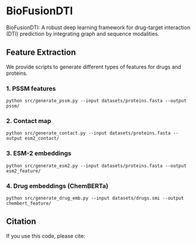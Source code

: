 # BioFusionDTI
BioFusionDTI: A robust deep learning framework for drug-target interaction (DTI) prediction by integrating graph and sequence modalities.



## Feature Extraction
We provide scripts to generate different types of features for drugs and proteins.
### 1. PSSM features
```
python src/generate_pssm.py --input datasets/proteins.fasta --output pssm/
```
### 2. Contact map
```
python src/generate_contact.py --input datasets/proteins.fasta --output esm2_contact/
```
### 3. ESM-2 embeddings
```
python src/generate_esm2.py --input datasets/proteins.fasta --output esm2_feature/
```
### 4. Drug embeddings (ChemBERTa)
```
python src/generate_drug_emb.py --input datasets/drugs.smi --output chembert_feature/
```
## Citation
If you use this code, please cite:
